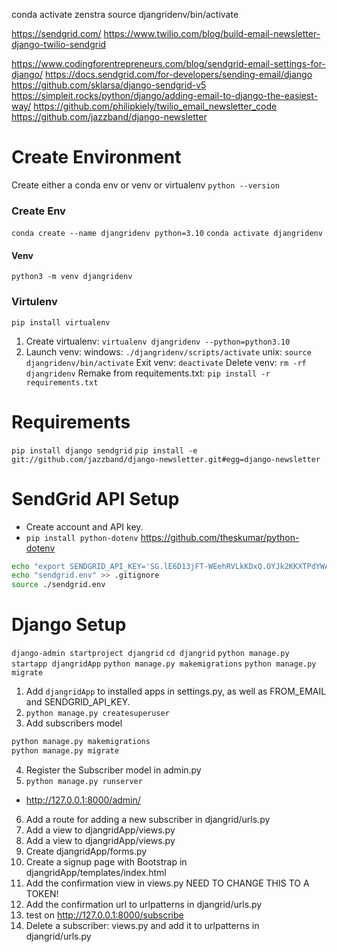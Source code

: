 conda activate zenstra
source djangridenv/bin/activate

https://sendgrid.com/
https://www.twilio.com/blog/build-email-newsletter-django-twilio-sendgrid

https://www.codingforentrepreneurs.com/blog/sendgrid-email-settings-for-django/
https://docs.sendgrid.com/for-developers/sending-email/django
https://github.com/sklarsa/django-sendgrid-v5
https://simpleit.rocks/python/django/adding-email-to-django-the-easiest-way/
https://github.com/philipkiely/twilio_email_newsletter_code
https://github.com/jazzband/django-newsletter



# Create Environment
Create either a conda env or venv or virtualenv
`python --version`
### Create Env
`conda create --name djangridenv python=3.10`
`conda activate djangridenv`
#### Venv
`python3 -m venv djangridenv`
### Virtulenv
`pip install virtualenv`
1. Create virtualenv:
`virtualenv djangridenv --python=python3.10`
2. Launch venv:
windows:
`./djangridenv/scripts/activate`
unix:
`source djangridenv/bin/activate`
Exit venv:
`deactivate`
Delete venv:
`rm -rf djangridenv`
Remake from requitements.txt:
`pip install -r requirements.txt`

# Requirements
`pip install django sendgrid`
`pip install -e git://github.com/jazzband/django-newsletter.git#egg=django-newsletter`

# SendGrid API Setup
- Create account and API key.
- `pip install python-dotenv` https://github.com/theskumar/python-dotenv
```zsh
echo "export SENDGRID_API_KEY='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'" > sendgrid.env
echo "sendgrid.env" >> .gitignore
source ./sendgrid.env
```


# Django Setup
`django-admin startproject djangrid`
`cd djangrid`
`python manage.py startapp djangridApp`
`python manage.py makemigrations`
`python manage.py migrate`
1. Add `djangridApp` to installed apps in settings.py, as well as FROM_EMAIL and SENDGRID_API_KEY.
2. `python manage.py createsuperuser`
3. Add subscribers model
```zsh
python manage.py makemigrations
python manage.py migrate
```
4. Register the Subscriber model in admin.py
5. `python manage.py runserver`
- http://127.0.0.1:8000/admin/
6. Add a route for adding a new subscriber in djangrid/urls.py
7. Add a view to djangridApp/views.py
7. Add a view to djangridApp/views.py
8. Create djangridApp/forms.py
9. Create a signup page with Bootstrap in djangridApp/templates/index.html
10. Add the confirmation view in views.py NEED TO CHANGE THIS TO A TOKEN!
11. Add the confirmation url to urlpatterns in djangrid/urls.py
12. test on http://127.0.0.1:8000/subscribe
13. Delete a subscriber: views.py and add it to urlpatterns in djangrid/urls.py